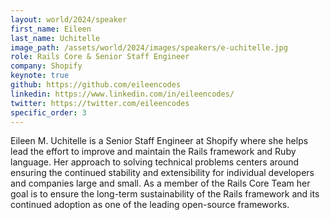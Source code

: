 ```yaml
---
layout: world/2024/speaker
first_name: Eileen
last_name: Uchitelle
image_path: /assets/world/2024/images/speakers/e-uchitelle.jpg
role: Rails Core & Senior Staff Engineer
company: Shopify
keynote: true
github: https://github.com/eileencodes
linkedin: https://www.linkedin.com/in/eileencodes/
twitter: https://twitter.com/eileencodes
specific_order: 3
---
```


Eileen M. Uchitelle is a Senior Staff Engineer at Shopify where she helps lead the effort to improve and maintain the Rails framework and Ruby language. Her approach to solving technical problems centers around ensuring the continued stability and extensibility for individual developers and companies large and small. As a member of the Rails Core Team her goal is to ensure the long-term sustainability of the Rails framework and its continued adoption as one of the leading open-source frameworks.
